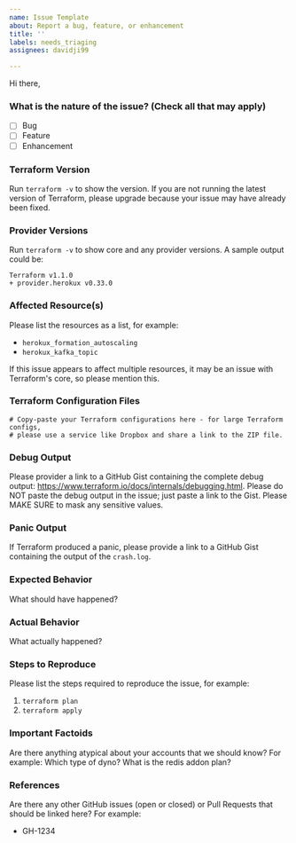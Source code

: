 ```yaml
---
name: Issue Template
about: Report a bug, feature, or enhancement
title: ''
labels: needs_triaging
assignees: davidji99

---
```


Hi there,

### What is the nature of the issue? (Check all that may apply)
- [ ] Bug
- [ ] Feature
- [ ] Enhancement

### Terraform Version
Run `terraform -v` to show the version. If you are not running the latest version of Terraform, please upgrade because your issue may have already been fixed.

### Provider Versions
Run `terraform -v` to show core and any provider versions. A sample output could be:

```
Terraform v1.1.0
+ provider.herokux v0.33.0
```

### Affected Resource(s)
Please list the resources as a list, for example:
- `herokux_formation_autoscaling`
- `herokux_kafka_topic`

If this issue appears to affect multiple resources, it may be an issue with Terraform's core, so please mention this.

### Terraform Configuration Files
```hcl
# Copy-paste your Terraform configurations here - for large Terraform configs,
# please use a service like Dropbox and share a link to the ZIP file.
```

### Debug Output
Please provider a link to a GitHub Gist containing the complete debug output: https://www.terraform.io/docs/internals/debugging.html.
Please do NOT paste the debug output in the issue; just paste a link to the Gist. Please MAKE SURE to mask any sensitive values.

### Panic Output
If Terraform produced a panic, please provide a link to a GitHub Gist containing the output of the `crash.log`.

### Expected Behavior
What should have happened?

### Actual Behavior
What actually happened?

### Steps to Reproduce
Please list the steps required to reproduce the issue, for example:
1. `terraform plan`
1. `terraform apply`

### Important Factoids
Are there anything atypical about your accounts that we should know? For example: Which type of dyno? What is the redis addon plan?

### References
Are there any other GitHub issues (open or closed) or Pull Requests that should be linked here? For example:
- GH-1234
